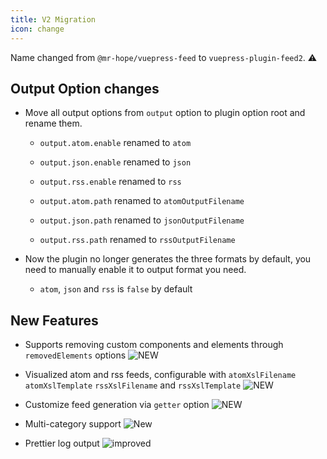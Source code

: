 ```yaml
---
title: V2 Migration
icon: change
---
```


Name changed from `@mr-hope/vuepress-feed` to `vuepress-plugin-feed2`. ⚠

## Output Option changes

- Move all output options from `output` option to plugin option root and rename them.

  - `output.atom.enable` renamed to `atom`

  - `output.json.enable` renamed to `json`

  - `output.rss.enable` renamed to `rss`

  - `output.atom.path` renamed to `atomOutputFilename`

  - `output.json.path` renamed to `jsonOutputFilename`

  - `output.rss.path` renamed to `rssOutputFilename`

- Now the plugin no longer generates the three formats by default, you need to manually enable it to output format you need.

  - `atom`, `json` and `rss` is `false` by default

## New Features

- Supports removing custom components and elements through `removedElements` options ![NEW](https://img.shields.io/badge/-new-brightgreen)

- Visualized atom and rss feeds, configurable with `atomXslFilename` `atomXslTemplate` `rssXslFilename` and `rssXslTemplate` ![NEW](https://img.shields.io/badge/-new-brightgreen)

- Customize feed generation via `getter` option ![NEW](https://img.shields.io/badge/-new-brightgreen)

- Multi-category support ![New](https://img.shields.io/badge/-new-brightgreen)

- Prettier log output ![improved](https://img.shields.io/badge/-improved-blue)
